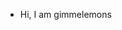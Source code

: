 - Hi, I am gimmelemons

<!---
gimmelemons/gimmelemons is a ✨ special ✨ repository because its `README.md` (this file) appears on your GitHub profile.
You can click the Preview link to take a look at your changes.
--->
